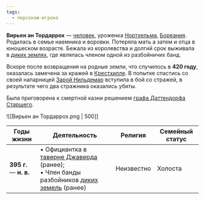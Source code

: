 ```yaml
---
tags:
  - персонаж-игрока
---
```

**Вирьен ан Тордаррох** — [человек](Люди), уроженка [Нортхельма](Нортхельм), [Бореания](Бореания). Родилась в семье наемника и воровки. Потеряла мать а затем и отца в юношеском возрасте. Бежала из королевства и долгий срок выживала в [диких землях](Дикие%20земли), где являлась членом одной из разбойничих банд.

Вскоре после возвращения на родные земли, что случилось в **420 году**, оказалась замечена за кражей в [Крестхилле](Крестхилл). В попытке спастись со своей напарницей [Зарой Нильдемар](Зара%20Нильдемар) вступила в бой со стражей, в результате чего два стражника оказались убиты. 

Была приговорена к смертной казни решением [графа Даттендорфа Старшего](Даттендорф%20Старший).

![[Вирьен ан Тордаррох.png | 500]]

| Годы жизни              | Деятельность                                                                                                                         | Религия    | Семейный статус |
| ----------------------- | ------------------------------------------------------------------------------------------------------------------------------------ | ---------- | --------------- |
| **395  г.** — **н. в.** | • Официантка в [таверне Джаверда](Таверна%20Джаверда.md) (ранее);<br>• Член банды разбойников [диких земель](Дикие%20земли) (ранее)<br> | Неизвестно | Холоста         |


